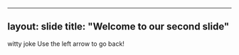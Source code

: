 ----
layout: slide
title: "Welcome to our second slide"
----
witty joke
Use the left arrow to go back!
